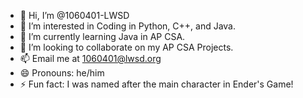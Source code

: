 - 👋 Hi, I’m @1060401-LWSD
- 👀 I’m interested in Coding in Python, C++, and Java.
- 🌱 I’m currently learning Java in AP CSA.
- 💞️ I’m looking to collaborate on my AP CSA Projects.
- 📫 Email me at 1060401@lwsd.org
- 😄 Pronouns: he/him
- ⚡ Fun fact: I was named after the main character in Ender's Game!

<!---
1060401-LWSD/1060401-LWSD is a ✨ special ✨ repository because its `README.md` (this file) appears on your GitHub profile.
You can click the Preview link to take a look at your changes.
--->
